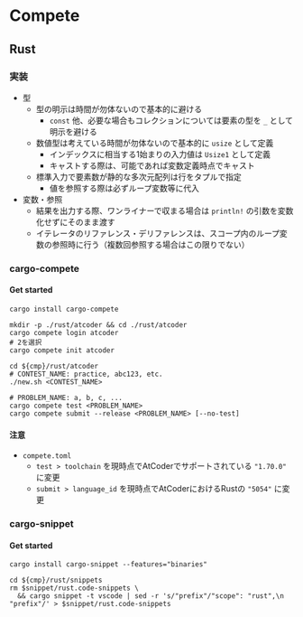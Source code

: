# Compete

## Rust

### 実装
- 型
    - 型の明示は時間が勿体ないので基本的に避ける
        - `const` 他、必要な場合もコレクションについては要素の型を `_` として明示を避ける
    - 数値型は考えている時間が勿体ないので基本的に `usize` として定義
        - インデックスに相当する1始まりの入力値は `Usize1` として定義
        - キャストする際は、可能であれば変数定義時点でキャスト
    - 標準入力で要素数が静的な多次元配列は行をタプルで指定
        - 値を参照する際は必ずループ変数等に代入
- 変数・参照
    - 結果を出力する際、ワンライナーで収まる場合は `println!` の引数を変数化せずにそのまま渡す
    - イテレータのリファレンス・デリファレンスは、スコープ内のループ変数の参照時に行う（複数回参照する場合はこの限りでない）


### cargo-compete

#### Get started
```
cargo install cargo-compete

mkdir -p ./rust/atcoder && cd ./rust/atcoder
cargo compete login atcoder
# 2を選択
cargo compete init atcoder

cd ${cmp}/rust/atcoder
# CONTEST_NAME: practice, abc123, etc.
./new.sh <CONTEST_NAME>

# PROBLEM_NAME: a, b, c, ...
cargo compete test <PROBLEM_NAME>
cargo compete submit --release <PROBLEM_NAME> [--no-test]
```

#### 注意
- `compete.toml`
    - `test > toolchain` を現時点でAtCoderでサポートされている `"1.70.0"` に変更
    - `submit > language_id` を現時点でAtCoderにおけるRustの `"5054"` に変更


### cargo-snippet

#### Get started
```
cargo install cargo-snippet --features="binaries"

cd ${cmp}/rust/snippets
rm $snippet/rust.code-snippets \
  && cargo snippet -t vscode | sed -r 's/"prefix"/"scope": "rust",\n    "prefix"/' > $snippet/rust.code-snippets
```
